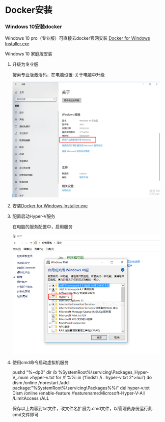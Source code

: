 # Docker安装



### Windows 10安装docker

Windows 10 pro（专业版）可直接去docker官网安装 [Docker for Windows Installer.exe](https://download.docker.com/win/stable/Docker%20for%20Windows%20Installer.exe)

Windows 10 家庭版安装

1. 升级为专业版

   搜索专业版激活码，在电脑设置-关于电脑中升级

    ![](../.gitbook/assets/image%20%288%29.png) 

2. 安装[Docker for Windows Installer.exe](https://download.docker.com/win/stable/Docker%20for%20Windows%20Installer.exe)
3. 配置启动Hyper-V服务

   在电脑的服务配置中，启用服务

   ![](../.gitbook/assets/image%20%2811%29.png) 

4. 使用cmd命令启动虚拟机服务

   pushd “%~dp0” dir /b %SystemRoot%\servicing\Packages_Hyper-V_.mum &gt;hyper-v.txt for /f %%i in \(‘findstr /i . hyper-v.txt 2^&gt;nul’\) do dism /online /norestart /add-package:"%SystemRoot%\servicing\Packages%%i" del hyper-v.txt Dism /online /enable-feature /featurename:Microsoft-Hyper-V-All /LimitAccess /ALL



   保存以上内容到txt文件，改文件名扩展为.cmd文件，以管理员身份运行此cmd文件即可

